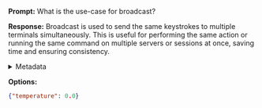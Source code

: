 **Prompt:**
What is the use-case for broadcast?

**Response:**
Broadcast is used to send the same keystrokes to multiple terminals simultaneously. This is useful for performing the same action or running the same command on multiple servers or sessions at once, saving time and ensuring consistency.

<details><summary>Metadata</summary>

- Duration: 2361 ms
- Datetime: 2023-11-17T19:35:26.471191
- Model: gpt-4-1106-preview

</details>

**Options:**
```json
{"temperature": 0.0}
```


